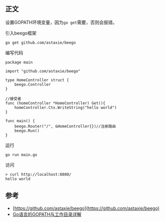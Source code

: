 ## 正文

设置GOPATH环境变量，因为`go get`需要，否则会报错。

引入beego框架

```
go get github.com/astaxie/beego
```

编写代码

```
package main

import "github.com/astaxie/beego"

type HomeController struct {
	beego.Controller
}

//接受者
func (homeController *HomeController) Get(){
	homeController.Ctx.WriteString("hello world")
}

func main() {
	beego.Router("/", &HomeController{})//注册路由
	beego.Run()
}
```

运行

```
go run main.go
```

访问

```
> curl http://localhost:8080/
hello world
```

## 参考

- [https://github.com/astaxie/beego](https://github.com/astaxie/beego)
- [Go语言的GOPATH与工作目录详解](http://www.jb51.net/article/56779.htm)
